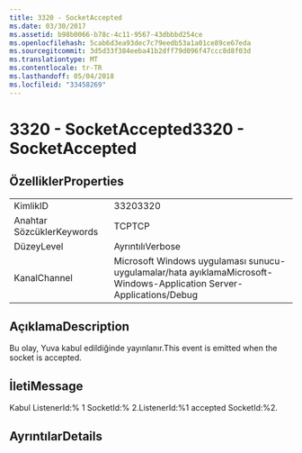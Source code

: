 ```yaml
---
title: 3320 - SocketAccepted
ms.date: 03/30/2017
ms.assetid: b98b0066-b78c-4c11-9567-43dbbbd254ce
ms.openlocfilehash: 5cab6d3ea93dec7c79eedb53a1a01ce89ce67eda
ms.sourcegitcommit: 3d5d33f384eeba41b2dff79d096f47ccc8d8f03d
ms.translationtype: MT
ms.contentlocale: tr-TR
ms.lasthandoff: 05/04/2018
ms.locfileid: "33458269"
---
```

# <a name="3320---socketaccepted"></a><span data-ttu-id="4e60d-102">3320 - SocketAccepted</span><span class="sxs-lookup"><span data-stu-id="4e60d-102">3320 - SocketAccepted</span></span>
## <a name="properties"></a><span data-ttu-id="4e60d-103">Özellikler</span><span class="sxs-lookup"><span data-stu-id="4e60d-103">Properties</span></span>  
  
|||  
|-|-|  
|<span data-ttu-id="4e60d-104">Kimlik</span><span class="sxs-lookup"><span data-stu-id="4e60d-104">ID</span></span>|<span data-ttu-id="4e60d-105">3320</span><span class="sxs-lookup"><span data-stu-id="4e60d-105">3320</span></span>|  
|<span data-ttu-id="4e60d-106">Anahtar Sözcükler</span><span class="sxs-lookup"><span data-stu-id="4e60d-106">Keywords</span></span>|<span data-ttu-id="4e60d-107">TCP</span><span class="sxs-lookup"><span data-stu-id="4e60d-107">TCP</span></span>|  
|<span data-ttu-id="4e60d-108">Düzey</span><span class="sxs-lookup"><span data-stu-id="4e60d-108">Level</span></span>|<span data-ttu-id="4e60d-109">Ayrıntılı</span><span class="sxs-lookup"><span data-stu-id="4e60d-109">Verbose</span></span>|  
|<span data-ttu-id="4e60d-110">Kanal</span><span class="sxs-lookup"><span data-stu-id="4e60d-110">Channel</span></span>|<span data-ttu-id="4e60d-111">Microsoft Windows uygulaması sunucu-uygulamalar/hata ayıklama</span><span class="sxs-lookup"><span data-stu-id="4e60d-111">Microsoft-Windows-Application Server-Applications/Debug</span></span>|  
  
## <a name="description"></a><span data-ttu-id="4e60d-112">Açıklama</span><span class="sxs-lookup"><span data-stu-id="4e60d-112">Description</span></span>  
 <span data-ttu-id="4e60d-113">Bu olay, Yuva kabul edildiğinde yayınlanır.</span><span class="sxs-lookup"><span data-stu-id="4e60d-113">This event is emitted when the socket is accepted.</span></span>  
  
## <a name="message"></a><span data-ttu-id="4e60d-114">İleti</span><span class="sxs-lookup"><span data-stu-id="4e60d-114">Message</span></span>  
 <span data-ttu-id="4e60d-115">Kabul ListenerId:% 1 SocketId:% 2.</span><span class="sxs-lookup"><span data-stu-id="4e60d-115">ListenerId:%1 accepted SocketId:%2.</span></span>  
  
## <a name="details"></a><span data-ttu-id="4e60d-116">Ayrıntılar</span><span class="sxs-lookup"><span data-stu-id="4e60d-116">Details</span></span>
